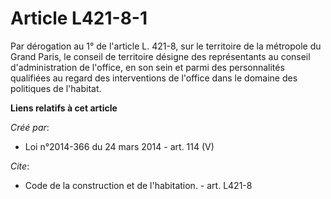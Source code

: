 # Article L421-8-1

Par dérogation au 1° de l'article L. 421-8, sur le territoire de la métropole du Grand Paris, le conseil de territoire
désigne des représentants au conseil d'administration de l'office, en son sein et parmi des personnalités qualifiées au
regard des interventions de l'office dans le domaine des politiques de l'habitat.

**Liens relatifs à cet article**

_Créé par_:

  - Loi n°2014-366 du 24 mars 2014 - art. 114 (V)

_Cite_:

  - Code de la construction et de l'habitation. - art. L421-8
